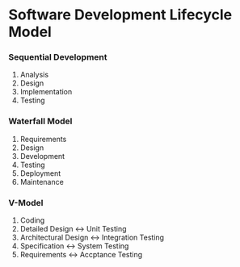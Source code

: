 # Software Development Lifecycle Model
### Sequential Development
1. Analysis
2. Design
3. Implementation
4. Testing

### Waterfall Model
1. Requirements
2. Design
3. Development
4. Testing
5. Deployment
6. Maintenance

### V-Model
1. Coding
2. Detailed Design <-> Unit Testing
3. Architectural Design <-> Integration Testing
4. Specification <-> System Testing
5. Requirements <-> Accptance Testing